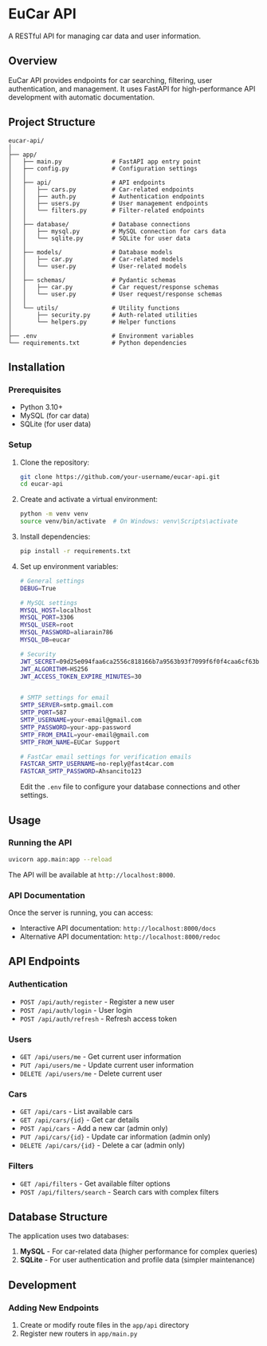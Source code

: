 # EuCar API

A RESTful API for managing car data and user information.

## Overview

EuCar API provides endpoints for car searching, filtering, user authentication, and management. It uses FastAPI for high-performance API development with automatic documentation.

## Project Structure

```
eucar-api/
│
├── app/
│   ├── main.py              # FastAPI app entry point
│   ├── config.py            # Configuration settings
│   │
│   ├── api/                 # API endpoints
│   │   ├── cars.py          # Car-related endpoints
│   │   ├── auth.py          # Authentication endpoints
│   │   ├── users.py         # User management endpoints
│   │   └── filters.py       # Filter-related endpoints
│   │
│   ├── database/            # Database connections
│   │   ├── mysql.py         # MySQL connection for cars data
│   │   └── sqlite.py        # SQLite for user data
│   │
│   ├── models/              # Database models
│   │   ├── car.py           # Car-related models
│   │   └── user.py          # User-related models
│   │
│   ├── schemas/             # Pydantic schemas
│   │   ├── car.py           # Car request/response schemas
│   │   └── user.py          # User request/response schemas
│   │
│   └── utils/               # Utility functions
│       ├── security.py      # Auth-related utilities
│       └── helpers.py       # Helper functions
│
├── .env                     # Environment variables
└── requirements.txt         # Python dependencies
```

## Installation

### Prerequisites

- Python 3.10+
- MySQL (for car data)
- SQLite (for user data)

### Setup

1. Clone the repository:

   ```bash
   git clone https://github.com/your-username/eucar-api.git
   cd eucar-api
   ```
2. Create and activate a virtual environment:

   ```bash
   python -m venv venv
   source venv/bin/activate  # On Windows: venv\Scripts\activate
   ```
3. Install dependencies:

   ```bash
   pip install -r requirements.txt
   ```
4. Set up environment variables:

   ```bash
   # General settings
   DEBUG=True

   # MySQL settings
   MYSQL_HOST=localhost
   MYSQL_PORT=3306
   MYSQL_USER=root
   MYSQL_PASSWORD=aliarain786
   MYSQL_DB=eucar

   # Security
   JWT_SECRET=09d25e094faa6ca2556c818166b7a9563b93f7099f6f0f4caa6cf63b88e8d3e7
   JWT_ALGORITHM=HS256
   JWT_ACCESS_TOKEN_EXPIRE_MINUTES=30


   # SMTP settings for email
   SMTP_SERVER=smtp.gmail.com
   SMTP_PORT=587
   SMTP_USERNAME=your-email@gmail.com
   SMTP_PASSWORD=your-app-password
   SMTP_FROM_EMAIL=your-email@gmail.com
   SMTP_FROM_NAME=EUCar Support
   
   # FastCar email settings for verification emails
   FASTCAR_SMTP_USERNAME=no-reply@fast4car.com
   FASTCAR_SMTP_PASSWORD=Ahsancito123
   ```

   Edit the `.env` file to configure your database connections and other settings.

## Usage

### Running the API

```bash
uvicorn app.main:app --reload
```

The API will be available at `http://localhost:8000`.

### API Documentation

Once the server is running, you can access:

- Interactive API documentation: `http://localhost:8000/docs`
- Alternative API documentation: `http://localhost:8000/redoc`

## API Endpoints

### Authentication

- `POST /api/auth/register` - Register a new user
- `POST /api/auth/login` - User login
- `POST /api/auth/refresh` - Refresh access token

### Users

- `GET /api/users/me` - Get current user information
- `PUT /api/users/me` - Update current user information
- `DELETE /api/users/me` - Delete current user

### Cars

- `GET /api/cars` - List available cars
- `GET /api/cars/{id}` - Get car details
- `POST /api/cars` - Add a new car (admin only)
- `PUT /api/cars/{id}` - Update car information (admin only)
- `DELETE /api/cars/{id}` - Delete a car (admin only)

### Filters

- `GET /api/filters` - Get available filter options
- `POST /api/filters/search` - Search cars with complex filters

## Database Structure

The application uses two databases:

1. **MySQL** - For car-related data (higher performance for complex queries)
2. **SQLite** - For user authentication and profile data (simpler maintenance)

## Development

### Adding New Endpoints

1. Create or modify route files in the `app/api` directory
2. Register new routers in `app/main.py`
